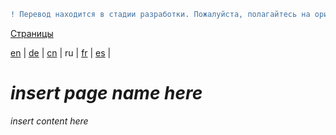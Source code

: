 ```diff
! Перевод находится в стадии разработки. Пожалуйста, полагайтесь на оригинальную версию на английском языке.
```

[Страницы](https://github.com/syncloud/docs/blob/master/ru/index.md#Страницы)

[en](https://github.com/syncloud/platform/wiki/App-porting-guide) | 
[de](https://github.com/syncloud/docs/blob/master/de/content/App-porting-guide.md) | 
[cn](https://github.com/syncloud/docs/blob/master/cn/content/App-porting-guide.md) | 
ru | 
[fr](https://github.com/syncloud/docs/blob/master/fr/content/App-porting-guide.md) | 
[es](https://github.com/syncloud/docs/blob/master/es/content/App-porting-guide.md) | 

# *insert page name here*

*insert content here*
